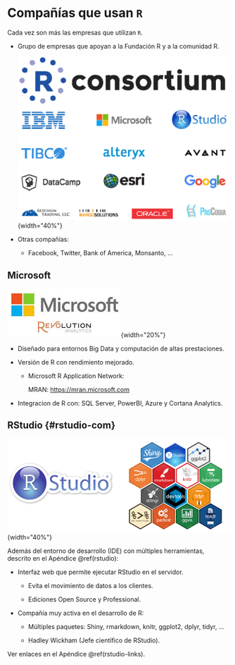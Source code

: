 # Compañías que usan `R`




Cada vez son más las empresas que utilizan `R`.

- Grupo de empresas que apoyan a la Fundación R y a la comunidad R.

    ![](images/rconsortium2.png){width="40%"}
    

- Otras compañías:

    - Facebook, Twitter, Bank of America, Monsanto, ...


## Microsoft

![](images/Revolution.jpeg){width="20%"}

- Diseñado para entornos Big Data y computación de altas prestaciones.

- Versión de R con rendimiento mejorado.

    - Microsoft R Application Network:
    
        MRAN: https://mran.microsoft.com

- Integracion de R con: SQL Server, PowerBI, Azure y Cortana
  Analytics.

## RStudio {#rstudio-com}

![](images/rstudio_stickers.png){width="40%"}

Además del entorno de desarrollo (IDE) con múltiples herramientas,
descrito en el Apéndice \@ref(rstudio):
    
- Interfaz web que permite ejecutar RStudio en el servidor.

    - Evita el movimiento de datos a los clientes.

    - Ediciones Open Source y Professional.

- Compañía muy activa en el desarrollo de R:

    - Múltiples paquetes: Shiny, rmarkdown, knitr, ggplot2, dplyr, tidyr, ...

    - Hadley Wickham (Jefe científico de RStudio).
    
Ver enlaces en el Apéndice \@ref(rstudio-links).

